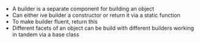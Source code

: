 - A builder is a separate component for building an object
- Can either ive builder a constructor or return it via a static function
- To make builder fluent, return this
- Different facets of an object can be build with different builders working in tandem via a base class
